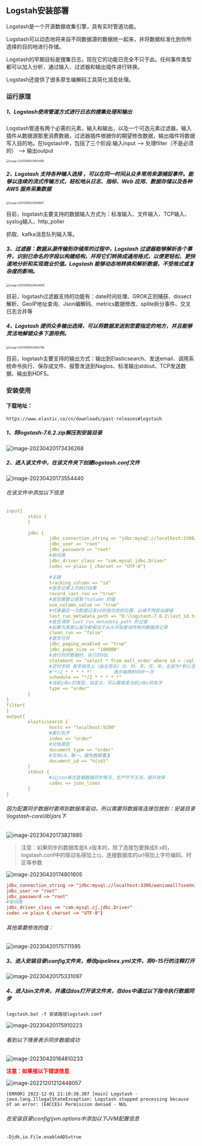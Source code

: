 ## Logstah安装部署

Logstash是一个开源数据收集引擎，具有实时管道功能。

Logstash可以动态地将来自不同数据源的数据统一起来，并将数据标准化到你所选择的目的地进行存储。

Logstash的早期目标是搜集日志，现在它的功能已完全不只于此。任何事件类型都可以加入分析，通过输入、过滤器和输出插件进行转换。

Logstash还提供了很多原生编解码工具简化消息处理。

### 运行原理

##### 1、Logstash使用管道方式进行日志的搜集处理和输出

Logstash管道有两个必需的元素，输入和输出，以及一个可选元素过滤器。输入插件从数据源那里消费数据，过滤器插件根据你的期望修改数据，输出插件将数据写入目的地。在logstash中，包括了三个阶段:输入input --> 处理filter（不是必须的） --> 输出output

<img src="https://typora-picture-zhao.oss-cn-beijing.aliyuncs.com/Typora/202304201734763.png" alt="image-20210816203601489" style="zoom:50%;" />



##### 2、Logstash 支持各种输入选择 ，可以在同一时间从众多常用来源捕捉事件。能够以连续的流式传输方式，轻松地从日志、指标、Web 应用、数据存储以及各种 AWS 服务采集数据

<img src="https://typora-picture-zhao.oss-cn-beijing.aliyuncs.com/Typora/202304201734667.png" alt="image-20210816203618897" style="zoom: 50%;" />

目前，logstash主要支持的数据输入方式为：标准输入、文件输入、TCP输入、syslog输入、http_poller

抓取、kafka消息队列输入等。

 

##### 3、过滤器：数据从源传输到存储库的过程中，Logstash 过滤器能够解析各个事件，识别已命名的字段以构建结构，并将它们转换成通用格式，以便更轻松、更快速地分析和实现商业价值。Logstash 能够动态地转换和解析数据，不受格式或复杂度的影响。

<img src="https://typora-picture-zhao.oss-cn-beijing.aliyuncs.com/Typora/202304201734048.png" alt="image-20210816203634605" style="zoom:50%;" />

目前，logstash过滤器支持的功能有：date时间处理、GROK正则捕获、dissect解析、GeoIP地址查询、Json编解码、metrics数据修改、splite拆分事件、交叉日志合并等

 

##### 4、Logstash 提供众多输出选择，可以将数据发送到您要指定的地方，并且能够灵活地解锁众多下游用例。

<img src="https://typora-picture-zhao.oss-cn-beijing.aliyuncs.com/Typora/202304201734531.png" alt="image-20210816203650736" style="zoom:50%;" />

目前，logstash主要支持的输出方式：输出到Elasticsearch、发送email、调用系统命令执行、保存成文件、报警发送到Nagios、标准输出stdout、TCP发送数据、输出到HDFS。







### 安装使用

#### 下载地址：

```http
https://www.elastic.co/cn/downloads/past-releases#logstash
```

##### 1、将logstash-7.6.2.zip解压到安装目录

![image-20230420173436268](https://typora-picture-zhao.oss-cn-beijing.aliyuncs.com/Typora/202304201848429.png)



##### 2、进入该文件中，在该文件夹下创建logstash.conf文件

![image-20230420173554440](https://typora-picture-zhao.oss-cn-beijing.aliyuncs.com/Typora/202304201848960.png)

###### 在该文件中添加以下信息

```yaml
input{
        stdin {
        }

        jdbc {
                jdbc_connection_string => "jdbc:mysql://localhost:3306/woniumall"
                jdbc_user => "root"
                jdbc_password => "root"
                #驱动类
                jdbc_driver_class => "com.mysql.jdbc.Driver"
                codec => plain { charset => "UTF-8"}

                #主键
                tracking_column => "id"
                #是否记录上次执行结果
                record_last_run => "true"
                #是否需要记录某个column 的值
                use_column_value => "true"
                #代表最后一次数据记录id的值存放的位置，必填不然启动报错
                last_run_metadata_path => "D:\logstash-7.6.2\last_id.txt"
                #是否清除 last_run_metadata_path 的记录
				#如果为真那么每次都相当于从头开始查询所有的数据库记录
                clean_run => "false"
                #是否分页
                jdbc_paging_enabled => "true"
                jdbc_page_size => "100000"
                #进行同步数据时，执行的SQL
                statement => "select * from mall_order where id > :sql_last_value"
				#定时字段 各字段含义（由左至右）分、时、天、月、年，全部为*默认含义为每分钟都更新
                #"*/2 * * * * *"        表示每两秒同步一次
                schedule => "*/2 * * * * *"
         		#当前jdbc的类型，自定义，可以看做是当前jdbc的名字
         		type => "order"
        }
}
filter{
}
output{
        elasticsearch {
                hosts => "localhost:9200"
                #索引名字
                index => "order"
                #文档类型
                document_type => "order"
                #文档id，唯一，避免数据重复
                document_id => "%{id}"
        }
        stdout {
                #以json格式查看数据同步情况，生产环节关闭，提升效率
                codec => json_lines
        }
}

```

###### 因为配置同步数据时要用到数据库驱动，所以需要将数据库连接包放到：安装目录\logstash-core\lib\jars下

![image-20230420173821985](https://typora-picture-zhao.oss-cn-beijing.aliyuncs.com/Typora/202304201848783.png)

> 注意：如果同步的数据库是8.x版本的，除了连接包要换成8.x的，logstash.conf中的驱动名得加上cj，连接数据库的url得加上字符编码、时区等参数
>

![image-20230420174801605](https://typora-picture-zhao.oss-cn-beijing.aliyuncs.com/Typora/202304201848270.png)

```conf
jdbc_connection_string => "jdbc:mysql://localhost:3306/woniumall?useUnicode=true&characterEncoding=utf8&serverTimezone=UTC"
jdbc_user => "root"
jdbc_password => "root"
#驱动类
jdbc_driver_class => "com.mysql.cj.jdbc.Driver"
codec => plain { charset => "UTF-8"}
```

###### 其他需要修改的值：

![image-20230420175711595](https://typora-picture-zhao.oss-cn-beijing.aliyuncs.com/Typora/202304201848915.png)





##### 3、进入安装目录\config文件夹，修改pipelines.yml文件，将9-15行的注释打开

![image-20230420175331097](https://typora-picture-zhao.oss-cn-beijing.aliyuncs.com/Typora/202304201848977.png)



##### 4、进入bin文件夹，并通过dos打开该文件夹，在dos中通过以下指令执行数据同步

```shell
logstash.bat -f 安装路径logstash.conf
```

![image-20230420175910223](https://typora-picture-zhao.oss-cn-beijing.aliyuncs.com/Typora/202304201848115.png)

###### 看到以下情景表示同步数据成功

![image-20230420184810233](https://typora-picture-zhao.oss-cn-beijing.aliyuncs.com/Typora/202304201848212.png)

**<font color='red'>注意：如果报以下错误信息</font>**

![image-20221201212448057](https://typora-picture-zhao.oss-cn-beijing.aliyuncs.com/Typora/202304201848439.png)

```shell
[ERROR] 2022-12-01 21:10:38.307 [main] Logstash - java.lang.IllegalStateException: Logstash stopped processing because of an error: (EACCES) Permission denied - NUL
```

###### 在安装目录\config\jvm.options中添加以下JVM配置信息

```
-Djdk.io.File.enableADS=true
```

